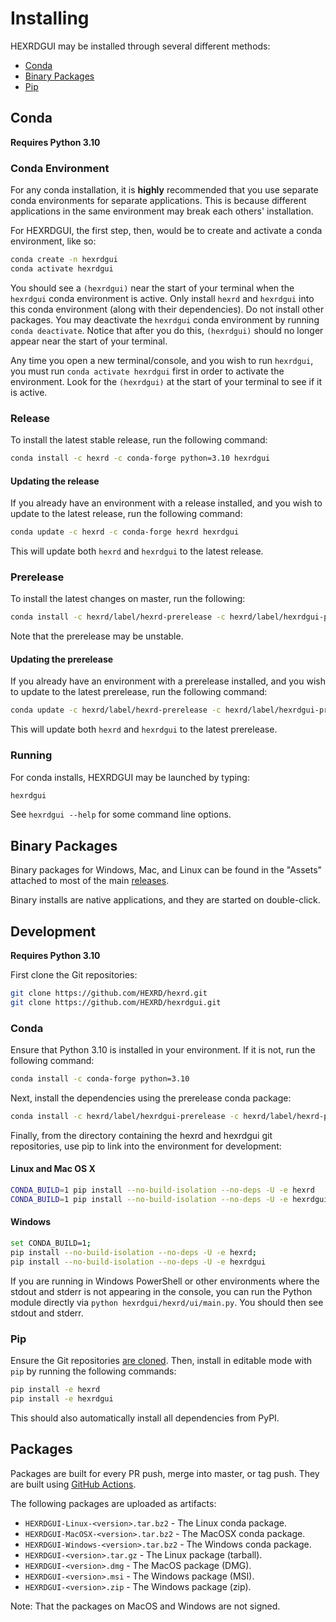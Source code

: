 # Installing

HEXRDGUI may be installed through several different methods:

* [Conda](#release)
* [Binary Packages](#binary-packages)
* [Pip](#pip)

## Conda

**Requires Python 3.10**

### Conda Environment

For any conda installation, it is **highly** recommended that you use separate
conda environments for separate applications. This is because different
applications in the same environment may break each others' installation.

For HEXRDGUI, the first step, then, would be to create and activate a conda
environment, like so:

```bash
conda create -n hexrdgui
conda activate hexrdgui
```

You should see a `(hexrdgui)` near the start of your terminal when the `hexrdgui`
conda environment is active. Only install `hexrd` and `hexrdgui` into this conda
environment (along with their dependencies). Do not install other packages. You
may deactivate the `hexrdgui` conda environment by running `conda deactivate`.
Notice that after you do this, `(hexrdgui)` should no longer appear near the
start of your terminal.

Any time you open a new terminal/console, and you wish to run `hexrdgui`, you must
run `conda activate hexrdgui` first in order to activate the environment. Look for
the `(hexrdgui)` at the start of your terminal to see if it is active.

### Release
To install the latest stable release, run the following command:

```bash
conda install -c hexrd -c conda-forge python=3.10 hexrdgui
```

#### Updating the release

If you already have an environment with a release installed, and you wish to
update to the latest release, run the following command:

```bash
conda update -c hexrd -c conda-forge hexrd hexrdgui
```

This will update both `hexrd` and `hexrdgui` to the latest release.

### Prerelease
To install the latest changes on master, run the following:

```bash
conda install -c hexrd/label/hexrd-prerelease -c hexrd/label/hexrdgui-prerelease -c conda-forge python=3.10 hexrdgui
```

Note that the prerelease may be unstable.

#### Updating the prerelease

If you already have an environment with a prerelease installed, and you wish to
update to the latest prerelease, run the following command:

```bash
conda update -c hexrd/label/hexrd-prerelease -c hexrd/label/hexrdgui-prerelease -c conda-forge hexrd hexrdgui
```

This will update both `hexrd` and `hexrdgui` to the latest prerelease.

### Running

For conda installs, HEXRDGUI may be launched by typing:
```bash
hexrdgui
```

See `hexrdgui --help` for some command line options.

## Binary Packages

Binary packages for Windows, Mac, and Linux can be found in the "Assets" attached to most of the main [releases](https://github.com/HEXRD/hexrdgui/releases).

Binary installs are native applications, and they are started on double-click.

## Development

**Requires Python 3.10**

First clone the Git repositories:

```bash
git clone https://github.com/HEXRD/hexrd.git
git clone https://github.com/HEXRD/hexrdgui.git
```

### Conda

Ensure that Python 3.10 is installed in your environment.  If it is not, run the following command:
```bash
conda install -c conda-forge python=3.10
```

Next, install the dependencies using the prerelease conda package:
```bash
conda install -c hexrd/label/hexrdgui-prerelease -c hexrd/label/hexrd-prerelease -c conda-forge hexrdgui
```

Finally, from the directory containing the hexrd and hexrdgui git repositories, use pip to link into the environment for development:

#### Linux and Mac OS X
```bash
CONDA_BUILD=1 pip install --no-build-isolation --no-deps -U -e hexrd
CONDA_BUILD=1 pip install --no-build-isolation --no-deps -U -e hexrdgui
```

#### Windows
```bash
set CONDA_BUILD=1;
pip install --no-build-isolation --no-deps -U -e hexrd;
pip install --no-build-isolation --no-deps -U -e hexrdgui
```

If you are running in Windows PowerShell or other environments where the stdout
and stderr is not appearing in the console, you can run the Python module directly
via `python hexrdgui/hexrd/ui/main.py`. You should then see stdout and stderr.

### Pip

Ensure the Git repositories [are cloned](#development). Then, install in
editable mode with `pip` by running the following commands:

```bash
pip install -e hexrd
pip install -e hexrdgui
```

This should also automatically install all dependencies from PyPI.

## Packages

Packages are built for every PR push, merge into master, or tag push. They are built using [GitHub Actions](https://github.com/features/actions).

The following packages are uploaded as artifacts:

- `HEXRDGUI-Linux-<version>.tar.bz2` - The Linux conda package.
- `HEXRDGUI-MacOSX-<version>.tar.bz2` - The MacOSX conda package.
- `HEXRDGUI-Windows-<version>.tar.bz2` - The Windows conda package.
- `HEXRDGUI-<version>.tar.gz` - The Linux package (tarball).
- `HEXRDGUI-<version>.dmg` - The MacOS package (DMG).
- `HEXRDGUI-<version>.msi` - The Windows package (MSI).
- `HEXRDGUI-<version>.zip` - The Windows package (zip).

Note: That the packages on MacOS and Windows are not signed.
